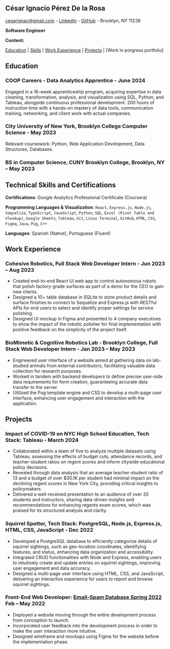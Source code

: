 ## César Ignacio Pérez De la Rosa

cesarignac@gmail.com - [LinkedIn] - [GitHub] - Brooklyn, NY 11238

**Software Engineer**

**Content:**

 [Education] | [Skills] | [Work Experience] |  [Projects] | [Work in porgress portfolio]


## Education

### COOP Careers - Data Analytics Apprentice - June 2024

Engaged in a 16-week apprenticeship program, acquiring expertise in data cleaning, transformation, analysis, and visualization using SQL, Python, and Tableau, alongside continuous professional development.
200 hours of instruction time with a hands-on mastery of data tools, communication training, networking, and client work with actual companies.

### City University of New York, Brooklyn College Computer Science	- May 2023

Relevant coursework: Python, Web Application Development, Data Structures, Databases.

### BS in Computer Science, CUNY Brooklyn College, Brooklyn, NY – May 2023


## Technical Skills and Certifications

**Certifications**: Google Analytics Professional Certificate (Coursera) 

**Programming Languages & Visualization**: `React`, `Express.js`, `Node.js`, `Sequelize`, `TypeScript`, `JavaScript`, `Python`, `SQL`, `Excel (Pivot Table and Vlookup)`, `Google Sheets`, `Tableau`, `Git`, `Linux Terminal`, `GitHub`, `HTML`, `CSS`, `Figma`, `Java`, `Pug`, `C++`

**Languages**: Spanish (Native), Portuguese (Fluent)


## Work Experience

### Cohesive Robotics, **Full Stack Web Developer Intern**	- Jun 2023 – Aug 2023

- Created end-to-end React UI web app to control autonomous robots that polish factory-grade surfaces as part of a demo for the CEO to gain new clients.
- Designed a 10+ table database in SQLite to store product details and surface finishes to connect to Sequelize and Express.js with RESTful APIs for end users to select and identify proper settings for service polishing. 
- Designed UI mockup in Figma and presented to 4 company executives to show the impact of the robotic polisher for final implementation with positive feedback on the simplicity of the project itself.

### BioMimetic & Cognitive Robotics Lab - Brooklyn College, **Full Stack Web Developer Intern** -	Jan 2023 – May 2023

- Engineered user interface of a website aimed at gathering data on lab-studied animals from external contributors, facilitating valuable data collection for research purposes.
- Worked in tandem with backend developers to define precise user-side data requirements for form creation, guaranteeing accurate data transfer to the server.
- Utilized the Pug template engine and CSS to develop a multi-page user interface, enhancing user engagement and interaction with the application.


## Projects

### Impact of COVID-19 on NYC High School Education, Tech Stack: Tableau -	March 2024

- Collaborated within a team of five to analyze multiple datasets using Tableau, assessing the effects of budget cuts, attendance records, and teacher-student ratios on regent scores and inform citywide educational policy decisions.
- Revealed through data analysis that an average teacher-student ratio of 13 and a budget of over $30.1K per student had minimal impact on the declining regent scores in New York City, providing critical insights to policymakers.
- Delivered a well-received presentation to an audience of over 20 students and instructors, sharing data-driven insights and recommendations for enhancing regents exam scores, which was praised for its structured analysis and clarity.

### Squirrel Spotter, Tech Stack: PostgreSQL, Node.js, Express.js, HTML, CSS, JavaScript	- Dec 2022

- Developed a PostgreSQL database to efficiently categorize details of squirrel sightings, such as geo-location coordinates, identifying features, and status, enhancing data organization and accessibility.
- Integrated CRUD functionalities with Node and Express, enabling users to intuitively create and update entries on squirrel sightings, improving user engagement and data accuracy.
- Designed a multi-page user interface using HTML, CSS, and JavaScript, delivering an interactive experience for users to report and browse squirrel sightings.

### Front-End Web Developer: [Email-Spam Database Spring 2022] Feb – May 2022

- Deployed a website moving through the entire development process from conception to launch.
- Incorporated user feedback into the development process in order to make the user interaction more intuitive.
- Designed wireframe and mockups using Figma for the website before the implementation phase.




[linkedin]: https://www.linkedin.com/in/cipr
[github]: https://github.com/CesarIgnacio
[césar ignacio pérez de la rosa]: https://cesarignacio.github.io/me
[education]: https://cesarignacio.github.io/me/#education
[skills]: https://cesarignacio.github.io/me/#technical-skills-and-certifications
[work experience]: https://cesarignacio.github.io/me/#work-experience
[projects]: https://cesarignacio.github.io/me/#projects
[email-spam database spring 2022]: https://mixemer.github.io/email_spam_database/
[**work in porgress portfolio**]: https://cesarignacio.github.io/Portfolio

